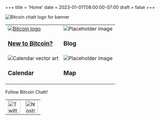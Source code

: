 +++
title = 'Home'
date = 2023-01-01T08:00:00-07:00
draft = false
+++


<div class="banner">
  <img class="banner-element" src="./images/logos/BitcoinChatt_square-dark-backgrounds.png" alt="Bitcoin chatt logo for banner"/>
</div>

<table class="nav">
  <tr>
    <td>
      <div class="nav-box">
        <a href="./bitcoin_intro">
          <img class="nav-element" src="./images/btc.png" alt="Bitcoin logo"/>
          <h3>New to Bitcoin?</h3>
        </a>
      </div>
    </td>
    <td>
      <div class="nav-box">
        <img class="nav-element" src="./images/placeholder.png" alt="Placeholder image"/>
        <h3>Blog</h3>
      </div>
    </td>
  </tr>
  <tr>
    <td>
      <div class="nav-box">
        <img class="nav-element" src="./images/calendar.png" alt="Calendar vector art"/>
        <h3>Calendar</h3>
      </div>
    </td>
    <td>
      <div class="nav-box">
        <img class="nav-element" src="./images/placeholder.png" alt="Placeholder image"/>
        <h3>Map</h3>
      </div>
    </td>
  </tr>
</table>

<p class="social-links">Follow Bitcoin Chatt!</p>
<div class="social-links">
  <table>
    <tr>
      <td>
        <a target="_blank" href="https://x.com/bitcoinchatt">
          <img height="40rem" src="./images/twitter.png" alt="Twitter/X logo"/>
        </a>
      </td>
      <td>
        <a href="./bitcoin_intro">
          <img height="40rem" src="./images/placeholder.png" alt="Nostr logo"/>
        </a>
      </td>
    </tr>
  </table>
</div>